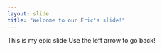 ```yaml
---
layout: slide
title: "Welcome to our Eric's slide!"
---
```

This is my epic slide
Use the left arrow to go back!
